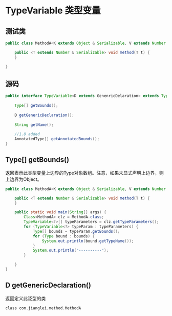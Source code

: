 # TypeVariable 类型变量

## 测试类

```java
public class MethodA<K extends Object & Serializable, V extends Number & Serializable> {

    public <T extends Number & Serializable> void method(T t) {
    }

}
```

## 源码

```java
public interface TypeVariable<D extends GenenricDelaration> extends Type, AnnotatedElement{
    
    Type[] getBounds();
    
    D getGenericDeclaration();
    
    String getName();
    
    //1.8 added
    AnnotatedType[] getAnnotatedBounds();
}
```



## Type\[\] getBounds\(\) 

返回表示此类型变量上边界的Type对象数组。注意，如果未显式声明上边界，则上边界为Object。

```java
public class MethodA<K extends Object & Serializable, V extends Number & Serializable> {

    public <T extends Number & Serializable> void method(T t) {
    }

    public static void main(String[] args) {
        Class<MethodA> clz = MethodA.class;
        TypeVariable<?>[] typeParameters = clz.getTypeParameters();
        for (TypeVariable<?> typeParam : typeParameters) {
            Type[] bounds = typeParam.getBounds();
            for (Type bound : bounds) {
                System.out.println(bound.getTypeName());
            }
            System.out.println("----------");
        }

    }
}
```

## D getGenericDeclaration\(\)

返回定义此泛型的类

```
class com.jianglei.method.MethodA
```



